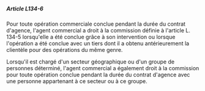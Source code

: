 ##### Article L134-6

Pour toute opération commerciale conclue pendant la durée du contrat d'agence, l'agent commercial a droit à la commission définie à l'article L. 134-5 lorsqu'elle a été conclue grâce à son intervention ou lorsque l'opération a été conclue avec un tiers dont il a obtenu antérieurement la clientèle pour des opérations du même genre.

Lorsqu'il est chargé d'un secteur géographique ou d'un groupe de personnes déterminé, l'agent commercial a également droit à la commission pour toute opération conclue pendant la durée du contrat d'agence avec une personne appartenant à ce secteur ou à ce groupe.

